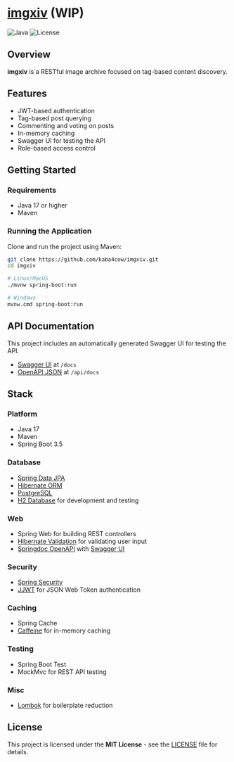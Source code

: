 # [imgxiv](https://github.com/kaba4cow/imgxiv) (WIP)

![Java](https://img.shields.io/badge/Java-17-blue.svg)
![License](https://img.shields.io/badge/license-MIT-green.svg)

## Overview

**imgxiv** is a RESTful image archive focused on tag-based content discovery.

## Features

- JWT-based authentication
- Tag-based post querying
- Commenting and voting on posts
- In-memory caching
- Swagger UI for testing the API
- Role-based access control

## Getting Started

### Requirements

- Java 17 or higher
- Maven

### Running the Application

Clone and run the project using Maven:

```bash
git clone https://github.com/kaba4cow/imgxiv.git
cd imgxiv

# Linux/MacOS
./mvnw spring-boot:run

# Windows
mvnw.cmd spring-boot:run
```

## API Documentation

This project includes an automatically generated Swagger UI for testing the API.

- [Swagger UI](http://localhost:8080/docs) at `/docs`
- [OpenAPI JSON](http://localhost:8080/api/docs) at `/api/docs`

## Stack

### Platform

- Java 17
- Maven
- Spring Boot 3.5

### Database

- [Spring Data JPA](https://github.com/spring-projects/spring-data-jpa)
- [Hibernate ORM](https://github.com/hibernate/hibernate-orm)
- [PostgreSQL](https://github.com/postgres/postgres)
- [H2 Database](https://github.com/h2database/h2database) for development and testing

### Web

- Spring Web for building REST controllers
- [Hibernate Validation](https://github.com/hibernate/hibernate-validator) for validating user input
- [Springdoc OpenAPI](https://github.com/springdoc/springdoc-openapi) with [Swagger UI](https://github.com/swagger-api/swagger-ui)

### Security

- [Spring Security](https://github.com/spring-projects/spring-security)
- [JJWT](https://github.com/jwtk/jjwt) for JSON Web Token authentication

### Caching

- Spring Cache
- [Caffeine](https://github.com/ben-manes/caffeine) for in-memory caching

### Testing

- Spring Boot Test
- MockMvc for REST API testing

### Misc

- [Lombok](https://github.com/projectlombok/lombok) for boilerplate reduction

## License

This project is licensed under the **MIT License** - see the [LICENSE](./LICENSE) file for details.